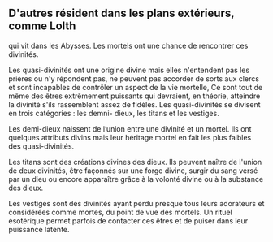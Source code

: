 ## D'autres résident dans les plans extérieurs, comme Lolth

qui vit dans les Abysses. Les mortels ont une chance de
rencontrer ces divinités.

Les quasi-divinités ont une origine divine mais elles
n'entendent pas les prières ou n'y répondent pas, ne peuvent
pas accorder de sorts aux clercs et sont incapables de
contrôler un aspect de la vie mortelle, Ce sont tout de même
des êtres extrêmement puissants qui devraient, en théorie,
atteindre la divinité s'ils rassemblent assez de fidèles. Les
quasi-divinités se divisent en trois catégories : les demni-
dieux, les titans et les vestiges.

Les demi-dieux naissent de l’union entre une divinité et un
mortel. Ils ont quelques attributs divins mais leur héritage
mortel en fait les plus faibles des quasi-divinités.

Les titans sont des créations divines des dieux. Ils peuvent
naître de l'union de deux divinités, être façonnés sur une forge
divine, surgir du sang versé par un dieu ou encore apparaître
grâce à la volonté divine ou à la substance des dieux.

Les vestiges sont des divinités ayant perdu presque tous
leurs adorateurs et considérées comme mortes, du point
de vue des mortels. Un rituel ésotérique permet parfois de
contacter ces êtres et de puiser dans leur puissance latente.
